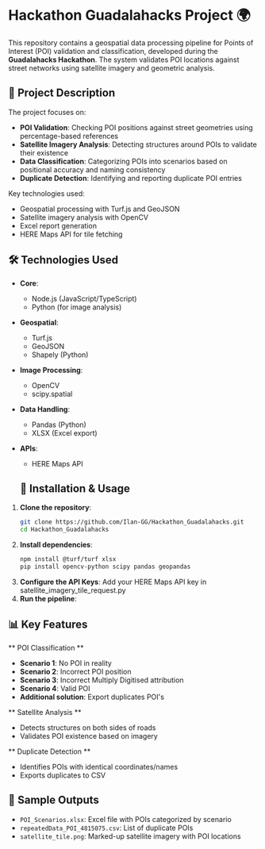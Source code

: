 # Hackathon Guadalahacks Project 🌍

This repository contains a geospatial data processing pipeline for Points of Interest (POI) validation and classification, developed during the **Guadalahacks Hackathon**. The system validates POI locations against street networks using satellite imagery and geometric analysis.

## 📌 Project Description

The project focuses on:
- **POI Validation**: Checking POI positions against street geometries using percentage-based references
- **Satellite Imagery Analysis**: Detecting structures around POIs to validate their existence
- **Data Classification**: Categorizing POIs into scenarios based on positional accuracy and naming consistency
- **Duplicate Detection**: Identifying and reporting duplicate POI entries

Key technologies used:
- Geospatial processing with Turf.js and GeoJSON
- Satellite imagery analysis with OpenCV
- Excel report generation
- HERE Maps API for tile fetching

## 🛠 Technologies Used

- **Core**: 
  - Node.js (JavaScript/TypeScript) 
  - Python (for image analysis)
- **Geospatial**: 
  - Turf.js 
  - GeoJSON 
  - Shapely (Python)
- **Image Processing**: 
  - OpenCV 
  - scipy.spatial
- **Data Handling**: 
  - Pandas (Python) 
  - XLSX (Excel export)
- **APIs**: 
  - HERE Maps API
    
  ## 🚀 Installation & Usage

1. **Clone the repository**:
   ```bash
   git clone https://github.com/Ilan-GG/Hackathon_Guadalahacks.git
   cd Hackathon_Guadalahacks
2. **Install dependencies**:
   ```bash
   npm install @turf/turf xlsx
   pip install opencv-python scipy pandas geopandas
4. **Configure the API Keys**:
   Add your HERE Maps API key in satellite_imagery_tile_request.py
6. **Run the pipeline**:

## 📊 Key Features
** POI Classification **

- **Scenario 1**: No POI in reality 
- **Scenario 2**: Incorrect POI position
- **Scenario 3**: Incorrect Multiply Digitised attribution
- **Scenario 4**: Valid POI
- **Additional solution**: Export duplicates POI's

** Satellite Analysis **

- Detects structures on both sides of roads  
- Validates POI existence based on imagery  

** Duplicate Detection **

- Identifies POIs with identical coordinates/names  
- Exports duplicates to CSV  

## 📄 Sample Outputs

- `POI_Scenarios.xlsx`: Excel file with POIs categorized by scenario  
- `repeatedData_POI_4815075.csv`: List of duplicate POIs  
- `satellite_tile.png`: Marked-up satellite imagery with POI locations  

